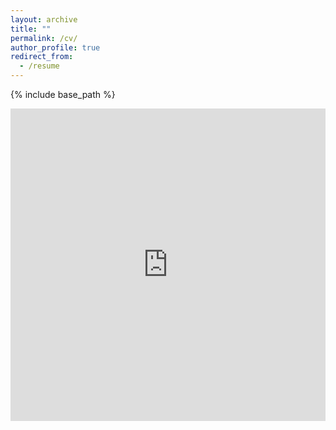 ```yaml
---
layout: archive
title: ""
permalink: /cv/
author_profile: true
redirect_from:
  - /resume
---
```


{% include base_path %}



<iframe src="https://docs.google.com/viewer?url=https://amsutton.github.io/files/2022_Sutton_A_CV.pdf &embedded=true" style="width:100%; height:500px;" frameborder="0"></iframe>
